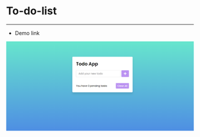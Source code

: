 # To-do-list
<hr>

- Demo link

![image](https://github.com/jay-2000/To-do-list/blob/main/sample.png)
